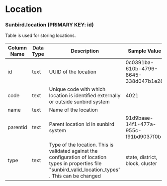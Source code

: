 # Location

### Sunbird.location (**PRIMARY KEY: id)**

Table is used for storing locations.&#x20;

<table><thead><tr><th width="159.33333333333331">Column Name</th><th width="113">Data Type</th><th>Description</th><th>Sample Value</th></tr></thead><tbody><tr><td>id</td><td>text</td><td>UUID of the location</td><td>0c0391ba-610b-4796-8645-338d047b1e28</td></tr><tr><td>code</td><td>text</td><td>Unique code with which location is identified externally or outside sunbird system</td><td>4021</td></tr><tr><td>name</td><td>text</td><td>Name of the location</td><td></td></tr><tr><td>parentid</td><td>text</td><td>Parent location id in sunbird system</td><td>91d9baae-14f1-477a-955c-f91bd9037f0b </td></tr><tr><td>type</td><td>text</td><td>Type of the location. This is  validated against the configuration of location types in properties file "sunbird_valid_location_types" . This can be changed</td><td>state, district, block, cluster </td></tr></tbody></table>

